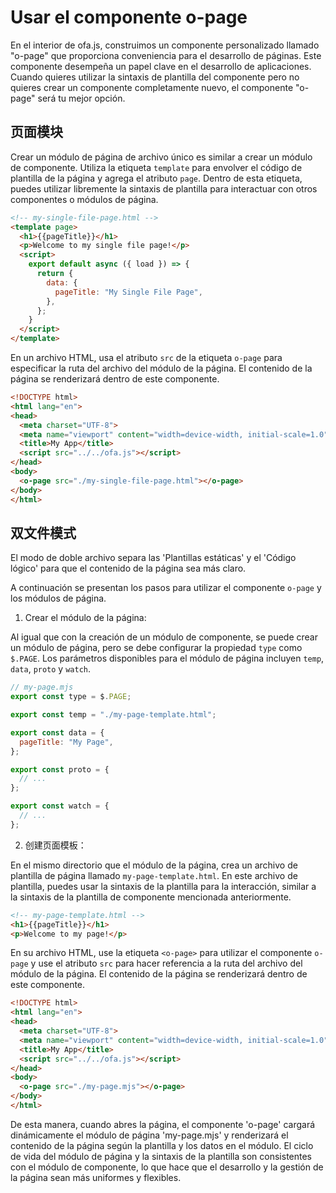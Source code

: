 # Usar el componente o-page

En el interior de ofa.js, construimos un componente personalizado llamado "o-page" que proporciona conveniencia para el desarrollo de páginas. Este componente desempeña un papel clave en el desarrollo de aplicaciones. Cuando quieres utilizar la sintaxis de plantilla del componente pero no quieres crear un componente completamente nuevo, el componente "o-page" será tu mejor opción.

## 页面模块

Crear un módulo de página de archivo único es similar a crear un módulo de componente. Utiliza la etiqueta `template` para envolver el código de plantilla de la página y agrega el atributo `page`. Dentro de esta etiqueta, puedes utilizar libremente la sintaxis de plantilla para interactuar con otros componentes o módulos de página.

```html
<!-- my-single-file-page.html -->
<template page>
  <h1>{{pageTitle}}</h1>
  <p>Welcome to my single file page!</p>
  <script>
    export default async ({ load }) => {
      return {
        data: {
          pageTitle: "My Single File Page",
        },
      };
    }
  </script>
</template>
```
En un archivo HTML, usa el atributo `src` de la etiqueta `o-page` para especificar la ruta del archivo del módulo de la página. El contenido de la página se renderizará dentro de este componente.

```html
<!DOCTYPE html>
<html lang="en">
<head>
  <meta charset="UTF-8">
  <meta name="viewport" content="width=device-width, initial-scale=1.0">
  <title>My App</title>
  <script src="../../ofa.js"></script>
</head>
<body>
  <o-page src="./my-single-file-page.html"></o-page>
</body>
</html>
```

## 双文件模式

El modo de doble archivo separa las 'Plantillas estáticas' y el 'Código lógico' para que el contenido de la página sea más claro.

A continuación se presentan los pasos para utilizar el componente `o-page` y los módulos de página.

1. Crear el módulo de la página:

Al igual que con la creación de un módulo de componente, se puede crear un módulo de página, pero se debe configurar la propiedad `type` como `$.PAGE`. Los parámetros disponibles para el módulo de página incluyen `temp`, `data`, `proto` y `watch`.

```javascript
// my-page.mjs
export const type = $.PAGE;

export const temp = "./my-page-template.html";

export const data = {
  pageTitle: "My Page",
};

export const proto = {
  // ...
};

export const watch = {
  // ...
};
```

2. 创建页面模板：

En el mismo directorio que el módulo de la página, crea un archivo de plantilla de página llamado `my-page-template.html`. En este archivo de plantilla, puedes usar la sintaxis de la plantilla para la interacción, similar a la sintaxis de la plantilla de componente mencionada anteriormente.

```html
<!-- my-page-template.html -->
<h1>{{pageTitle}}</h1>
<p>Welcome to my page!</p>
```

En su archivo HTML, use la etiqueta `<o-page>` para utilizar el componente `o-page` y use el atributo `src` para hacer referencia a la ruta del archivo del módulo de la página. El contenido de la página se renderizará dentro de este componente.

```html
<!DOCTYPE html>
<html lang="en">
<head>
  <meta charset="UTF-8">
  <meta name="viewport" content="width=device-width, initial-scale=1.0">
  <title>My App</title>
  <script src="../../ofa.js"></script>
</head>
<body>
  <o-page src="./my-page.mjs"></o-page>
</body>
</html>
```

De esta manera, cuando abres la página, el componente 'o-page' cargará dinámicamente el módulo de página 'my-page.mjs' y renderizará el contenido de la página según la plantilla y los datos en el módulo. El ciclo de vida del módulo de página y la sintaxis de la plantilla son consistentes con el módulo de componente, lo que hace que el desarrollo y la gestión de la página sean más uniformes y flexibles.